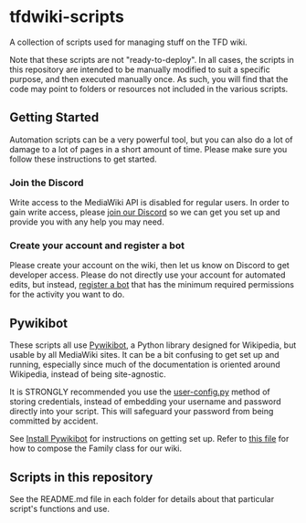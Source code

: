 # tfdwiki-scripts
 A collection of scripts used for managing stuff on the TFD wiki.

 Note that these scripts are not "ready-to-deploy". In all cases, the scripts in this repository are intended to be manually modified to suit a specific purpose, and then executed manually once. As such, you will find that the code may point to folders or resources not included in the various scripts.

## Getting Started
Automation scripts can be a very powerful tool, but you can also do a lot of damage to a lot of pages in a short amount of time. Please make sure you follow these instructions to get started.

### Join the Discord
Write access to the MediaWiki API is disabled for regular users. In order to gain write access, please [join our Discord](https://discord.gg/8TuKeeDp4h) so we can get you set up and provide you with any help you may need.

### Create your account and register a bot
Please create your account on the wiki, then let us know on Discord to get developer access. Please do not directly use your account for automated edits, but instead, [register a bot](https://tfd.wiki/Special:BotPasswords) that has the minimum required permissions for the activity you want to do. 

## Pywikibot

These scripts all use [Pywikibot](https://www.mediawiki.org/wiki/Manual:Pywikibot?useskin=vector), a Python library designed for Wikipedia, but usable by all MediaWiki sites. It can be a bit confusing to get set up and running, especially since much of the documentation is oriented around Wikipedia, instead of being site-agnostic.

It is STRONGLY recommended you use the [user-config.py](https://www.mediawiki.org/wiki/Manual:Pywikibot/user-config.py?useskin=vector) method of storing credentials, instead of embedding your username and password directly into your script. This will safeguard your password from being committed by accident.

See [Install Pywikibot](https://www.mediawiki.org/w/index.php?title=Manual:Pywikibot/Installation&useskin=vector#Configure_Pywikibot) for instructions on getting set up. Refer to [this file](https://github.com/TFDwiki/tfdwiki-scripts/blob/master/image_uploader/families/tfdwiki_family.py) for how to compose the Family class for our wiki.

## Scripts in this repository
See the README.md file in each folder for details about that particular script's functions and use.
